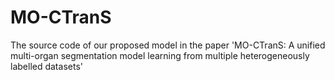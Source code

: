 # MO-CTranS
The source code of our proposed model in the paper 'MO-CTranS: A unified multi-organ segmentation model learning from multiple heterogeneously labelled datasets'
